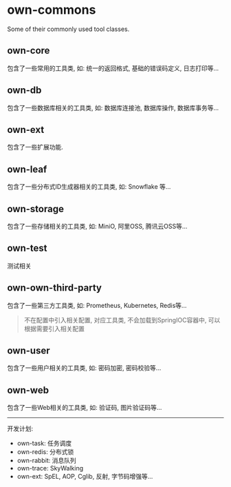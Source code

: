 # own-commons
Some of their commonly used tool classes.

## own-core
包含了一些常用的工具类, 如: 统一的返回格式, 基础的错误码定义, 日志打印等... 
## own-db
包含了一些数据库相关的工具类, 如: 数据库连接池, 数据库操作, 数据库事务等...
## own-ext 
包含了一些扩展功能.
## own-leaf
包含了一些分布式ID生成器相关的工具类, 如: Snowflake 等...
## own-storage
包含了一些存储相关的工具类, 如: MiniO, 阿里OSS, 腾讯云OSS等...
## own-test 
测试相关
## own-own-third-party
包含了一些第三方工具类, 如: Prometheus, Kubernetes, Redis等...
> 不在配置中引入相关配置, 对应工具类, 不会加载到SpringIOC容器中, 可以根据需要引入相关配置
## own-user
包含了一些用户相关的工具类, 如: 密码加密, 密码校验等...
## own-web
包含了一些Web相关的工具类, 如: 验证码, 图片验证码等...



---
开发计划: 
 - own-task: 任务调度
 - own-redis: 分布式锁
 - own-rabbit: 消息队列
 - own-trace: SkyWalking
 - own-ext: SpEL, AOP, Cglib, 反射, 字节码增强等...